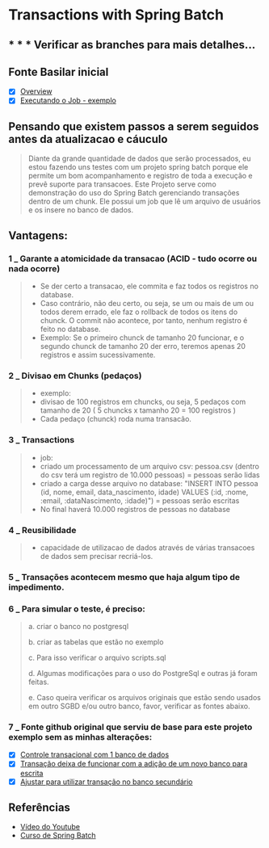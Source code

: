# Transactions with Spring Batch

## * * * Verificar as branches para mais detalhes...

## Fonte Basilar inicial
- [x] [Overview](https://giuliana-bezerra.medium.com/spring-batch-para-desenvolvimento-de-jobs-1674ec5b9a20)
- [x] [Executando o Job - exemplo](https://giuliana-bezerra.medium.com/desenvolvimento-com-spring-batch-execu%C3%A7%C3%A3o-do-job-4bc406152f3d)

## Pensando que existem passos a serem seguidos antes da atualizacao e cáuculo
> Diante da grande quantidade de dados que serão processados, eu estou fazendo uns testes com um projeto spring batch
porque ele permite um bom acompanhamento e registro de toda a execução e prevê suporte para transacoes. Este Projeto serve como demonstração do uso do Spring Batch
gerenciando transações dentro de um chunk. Ele possui um job que lê um arquivo de usuários e os insere no banco de dados.

## Vantagens:

### 1 _ Garante a atomicidade da transacao (ACID - tudo ocorre ou nada ocorre)
> - Se der certo a transacao, ele commita e faz todos os registros no database.
> - Caso contrário, não deu certo, ou seja, se um ou mais de um ou todos derem errado, ele faz o rollback de todos os itens do chunck. O commit não acontece, por tanto,
  nenhum registro é feito no database.
> - Exemplo:
  Se o primeiro chunck de tamanho 20 funcionar, e o segundo chunck de tamanho 20 der erro, teremos apenas 20 registros e assim sucessivamente.



### 2 _ Divisao em Chunks (pedaços)
> - exemplo:
> -  divisao de 100 registros em chuncks, ou seja,  5 pedaços com tamanho de 20 ( 5 chuncks x tamanho 20 = 100 registros )
> - Cada pedaço (chunck) roda numa transacão.



### 3 _ Transactions

> - job:
>- criado um processamento de um arquivo csv: pessoa.csv (dentro do csv terá um registro de 10.000 pessoas) = pessoas serão lidas
>- criado a carga desse arquivo no database: "INSERT INTO pessoa (id, nome, email, data_nascimento, idade)
  VALUES (:id, :nome, :email, :dataNascimento, :idade)") = pessoas serão escritas
>- No final haverá 10.000 registros de pessoas no database


### 4 _  Reusibilidade
> - capacidade de utilizacao de dados através de várias transacoes de dados sem precisar recriá-los.


### 5 _ Transações acontecem mesmo que haja algum tipo de impedimento.


### 6 _ Para simular o teste, é preciso:

> a. criar o banco no postgresql
> 
> b. criar as tabelas que estão no exemplo
> 
> c. Para isso verificar o arquivo scripts.sql
>
> d. Algumas modificações para o uso do PostgreSql e outras já foram feitas.
> 
> e. Caso queira verificar os arquivos originais que estão sendo usados em outro SGBD e/ou outro banco, favor,
verificar as fontes abaixo.

### 7 _ Fonte github original que serviu de base para este projeto exemplo sem as minhas alterações:

- [x] [Controle transacional com 1 banco de dados](https://github.com/giuliana-bezerra/sb-transactions/tree/v1.0)
- [x] [Transação deixa de funcionar com a adição de um novo banco para escrita](https://github.com/giuliana-bezerra/sb-transactions/tree/v2.0)
- [x] [Ajustar para utilizar transação no banco secundário](https://github.com/giuliana-bezerra/sb-transactions/tree/v3.0)

## Referências

- [Vídeo do Youtube](https://youtu.be/iZXYG7fM8jI)
- [Curso de Spring Batch](https://www.udemy.com/course/curso-para-desenvolvimento-de-jobs-com-spring-batch/?referralCode=8743E206FA9240686B20)
